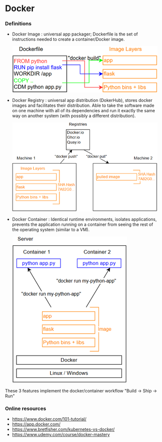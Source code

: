 # Docker

### Definitions

- Docker Image : universal app packager; Dockerfile is the set of instructions needed to create a container/Docker image.

  ![alt text](image.png)

- Docker Registry : universal app distribution (DokerHub), stores docker images and facilitates their distribution. Able to take the software made on one machine with all of its dependencies and run it exactly the same way on another system (with possibly a different distribution).

  ![alt text](image-1.png)

- Docker Container : Identical runtime environments, isolates applications, prevents the application running on a container from seeing the rest of the operating system (similar to a VM).

  ![alt text](image-2.png)

These 3 features implement the docker/container workflow "Build → Ship → Run"

### Online resources

- https://www.docker.com/101-tutorial/
- https://app.docker.com/
- https://www.bretfisher.com/kubernetes-vs-docker/
- https://www.udemy.com/course/docker-mastery
